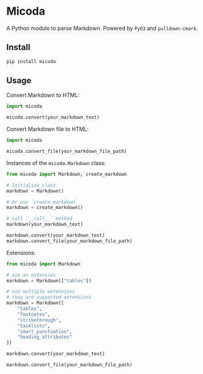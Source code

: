 # Micoda

A Python module to parse Markdown. Powered by `PyO3` and `pulldown-cmark`.

## Install

```bash
pip install micoda
```

## Usage

Convert Markdown to HTML:

```python
import micoda

micoda.convert(your_markdown_text)
```

Convert Markdown file to HTML:

```python
import micoda

micoda.convert_file(your_markdown_file_path)
```

Instances of the `micoda.Markdown` class:

```python
from micoda import Markdown, create_markdown

# Initialize class
markdown = Markdown()

# Or use `create_markdown`
markdown = create_markdown()

# call `__call__` method
markdown(your_markdown_text)

markdown.convert(your_markdown_text)
markdown.convert_file(your_markdown_file_path)
```

Extensions:

```python
from micoda import Markdown

# use an extension
markdown = Markdown(["tables"])

# use multiple extensions
# they are supported extensions
markdown = Markdown([
    "tables",
    "footnotes",
    "strikethrough",
    "tasklists",
    "smart_punctuation",
    "heading_attributes"
])

markdown.convert(your_markdown_text)

markdown.convert_file(your_markdown_file_path)
```
